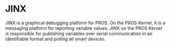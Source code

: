 # JINX

JINX is a graphical debugging platform for PROS. On the PROS Kernel, it is a messaging platform for reporting variable values. JINX on the PROS Kernel is responsible for publishing variables over serial communication in an identifiable format and polling all smart devices. 
